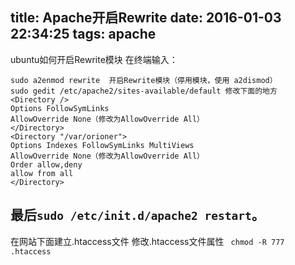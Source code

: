title: Apache开启Rewrite
date: 2016-01-03 22:34:25
tags:  apache
---


ubuntu如何开启Rewrite模块
在终端输入：
```
sudo a2enmod rewrite  开启Rewrite模块（停用模块，使用 a2dismod）
sudo gedit /etc/apache2/sites-available/default 修改下面的地方
<Directory />
Options FollowSymLinks
AllowOverride None（修改为AllowOverride All）
</Directory>
<Directory "/var/orioner">
Options Indexes FollowSymLinks MultiViews
AllowOverride None（修改为AllowOverride All）
Order allow,deny
allow from all
</Directory>
```
最后`sudo /etc/init.d/apache2 restart`。
----------------------------------------------------
在网站下面建立.htaccess文件
修改.htaccess文件属性 ` chmod -R 777 .htaccess`



